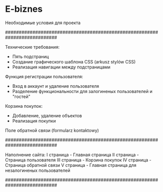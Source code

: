 # E-biznes
Необходимые условия для проекта

###########################################################################

Технические требования:
- Пять подстраниц
- Создание графического шаблона CSS (arkusz stylów CSS)
- Реализация навигации между подстраницами

Функция регистрации пользователя:
- Вход в аккаунт и удаление пользователя
- Разделение функциональности для залогиненых пользователей и "гостей"

Корзина покупок:
- Добавление, удаление объектов
- Реализация покупки

Поле обратной связи (formularz kontaktowy)

###########################################################################

Наполнение сайта:
I страница - Главная страница
II страница - Страница пользователя
III страница - Корзина покупок
IV страница - Страница обратной связи
V страница - Главная страница для незалогиненых пользователей

###########################################################################
